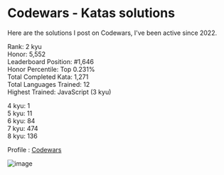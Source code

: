 # Codewars - Katas solutions

Here are the solutions I post on Codewars, I've been active since 2022.

Rank: 2 kyu  
Honor: 5,552  
Leaderboard Position: #1,646  
Honor Percentile: Top 0.231%  
Total Completed Kata: 1,271  
Total Languages Trained: 12  
Highest Trained: JavaScript (3 kyu)

4 kyu: 1  
5 kyu: 11  
6 kyu: 84  
7 kyu: 474  
8 kyu: 136  

Profile : [Codewars](https://www.codewars.com/users/Sancti0n)

![image](https://www.codewars.com/users/Sancti0n/badges/large)